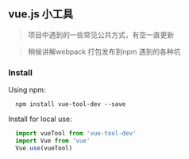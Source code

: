 ## vue.js  小工具
> 项目中遇到的一些常见公共方式，有空一直更新

> 稍候讲解webpack 打包发布到npm 遇到的各种坑

### Install

Using npm:
```
  npm install vue-tool-dev --save
```


Install for local use:
```js
  import vueTool from 'vue-tool-dev'
  import Vue from 'vue'
  Vue.use(vueTool)
```